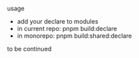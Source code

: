 usage

- add your declare to modules
- in current repo: pnpm build:declare
- in monorepo: pnpm build:shared:declare

to be continued
